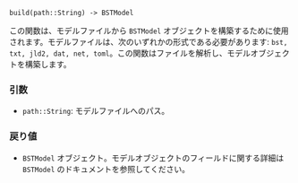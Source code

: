 ```
build(path::String) -> BSTModel
```

この関数は、モデルファイルから `BSTModel` オブジェクトを構築するために使用されます。モデルファイルは、次のいずれかの形式である必要があります: `bst, txt, jld2, dat, net, toml`。この関数はファイルを解析し、モデルオブジェクトを構築します。

### 引数

  * `path::String`: モデルファイルへのパス。

### 戻り値

  * `BSTModel` オブジェクト。モデルオブジェクトのフィールドに関する詳細は `BSTModel` のドキュメントを参照してください。
